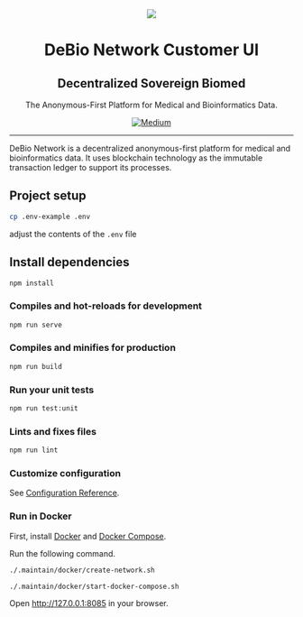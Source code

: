 <div align="center">
<img src="https://avatars.githubusercontent.com/u/76637246?s=200&v=4">
</div>

<div align="Center">
<h1> DeBio Network Customer UI</h1>
<h2> Decentralized Sovereign Biomed </h2>
The Anonymous-First Platform for Medical and Bioinformatics Data.

<br>

[![Medium](https://img.shields.io/badge/Medium-DeBio%20Network-brightgreen?logo=medium)](https://blog.debio.network)

</div>

---

DeBio Network is a decentralized anonymous-first platform for medical and bioinformatics data. It uses blockchain technology as the immutable transaction ledger to support its processes.

## Project setup
```sh
cp .env-example .env
```
adjust the contents of the `.env` file

## Install dependencies

```sh
npm install
```

### Compiles and hot-reloads for development
```sh
npm run serve
```

### Compiles and minifies for production
```sh
npm run build
```

### Run your unit tests
```sh
npm run test:unit
```

### Lints and fixes files
```sh
npm run lint
```

### Customize configuration
See [Configuration Reference](https://cli.vuejs.org/config/).

### Run in Docker

First, install [Docker](https://docs.docker.com/get-docker/) and
[Docker Compose](https://docs.docker.com/compose/install/).

Run the following command.

```sh
./.maintain/docker/create-network.sh
```

```sh
./.maintain/docker/start-docker-compose.sh
```
Open http://127.0.0.1:8085 in your browser.
